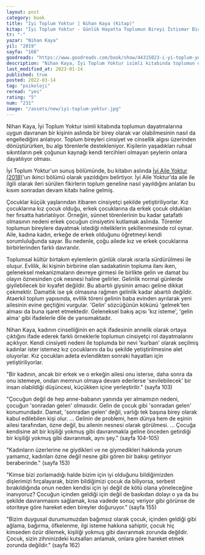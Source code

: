 ```yaml
---
layout: post
category: book
title: "Iyi Toplum Yoktur | Nihan Kaya (Kitap)"
kitap: "İyi Toplum Yoktur - Günlük Hayatta Toplumun Bireyi İstismar Biçimleri"
tr: "-"
yazar: "Nihan Kaya"
yil: "2019"
sayfa: "168"
goodreads: "https://www.goodreads.com/book/show/44315023-i-yi-toplum-yoktur"
description: "Nihan Kaya, İyi Toplum Yoktur isimli kitabında toplumun dayatmalarına uygun davranan bir kişinin aslında bir birey olarak var olabilmesinin nasıl da engellediğini anlatıyor."
last_modified_at: 2023-01-14
published: true
posted: 2022-03-14
tag: "psikoloji"
reread: "yes"
rating: "5"
num: "231"
image: "/assets/new/iyi-toplum-yoktur.jpg"
---
```


Nihan Kaya, İyi Toplum Yoktur isimli kitabında toplumun dayatmalarına uygun davranan bir kişinin aslında bir birey olarak var olabilmesinin nasıl da engellediğini anlatıyor. Toplum bireyleri cinsiyet ve cinsellik algısı üzerinden dönüştürürken, bu algı törenlerle destekleniyor. Kişilerin yaşadıkları ruhsal sıkıntıların pek çoğunun kaynağı kendi tercihleri olmayan şeylerin onlara dayatılıyor olması.

İyi Toplum Yoktur'un sunuş bölümünde, bu kitabın aslında <span class="link1">[İyi Aile Yoktur (2018)](/iyi-aile-yoktur.html)</span>'un ikinci bölümü olarak yazıldığını belirtiyor. İyi Aile Yoktur'da aile ile ilgili olarak ileri sürülen fikirlerin toplum geneline nasıl yayıldığını anlatan bu kısım sonradan devam kitabı haline gelmiş.

Çocuklar küçük yaşlarından itibaren cinsiyetçi şekilde yetiştiriliyorlar. Kız çocuklarına kız çocuk olduğu, erkek çocuklarına da erkek çocuk oldukları her fırsatta hatırlatılıyor. Örneğin, sünnet törenlerinin bu kadar şatafatlı olmasının nedeni erkek çocuğun cinsiyetini kutlamak aslında. Törenler toplumun bireylere dayatmak istediği niteliklerin şekillenmesinde rol oynar. Aile, kadına kadın, erkeğe de erkek olduğunu öğretmeyi kendi sorumluluğunda sayar. Bu nedenle, çoğu ailede kız ve erkek çocuklarına birbirlerinden farklı davranılır.

Toplumsal kültür birtakım eylemlerin günlük olarak ısrarla sürdürülmesi ile oluşur. Evlilik, iki kişinin birbirine olan sadakatinin topluma ilanı iken, geleneksel mekanizmaların devreye girmesi ile birlikte gelin ve damat bu olayın öznesinden çok nesnesi haline gelirler. Gelinlik normal günlerde giyilebilecek bir kıyafet değildir. Bu abartılı giysinin amacı geline dikkat çekmektir. Damatlık ise şık olmasına rağmen gelinlik kadar abartılı değildir. Ataerkil toplum yapısında, evlilik töreni gelinin baba evinden ayrılarak yeni ailesinin evine geçtiğini vurgular. 'Gelin' sözcüğünün kökünü 'gelmek'ten alması da buna işaret etmektedir. Geleneksel bakış açısı 'kız isteme', 'gelin alma' gibi ifadelerle dile de yansımaktadır.

Nihan Kaya, kadının cinselliğinin en açık ifadesinin annelik olarak ortaya çıktığını ifade ederek farklı örneklerle toplumun cinsiyetçi rol dayatmalarını açıklıyor. Kendi cinsiyeti nedeni ile toplumda bir nevi 'kurban' olarak seçilmiş kadınlar ister istemez kız çocuklarını da bu şekilde yetiştirilmesine alet oluyorlar. Kız çocukları adeta evlendikten sonraki hayatları için yetiştiriliyorlar.

"Bir kadının, ancak bir erkek ve o erkeğin ailesi onu isterse, daha sonra da onu istemeye, ondan memnun olmaya devam ederlerse 'sevilebilecek' bir insan olabildiği düşüncesi, küçükken içine yerleştirilir." (sayfa 103)

"Çocuğun değil de hep anne-babanın yanında yer almamızın nedeni, çocuğun 'sonradan gelen' olmasıdır. Gelin de çocuk gibi 'sonradan gelen' konumundadır. Damat, 'sonradan gelen' değil, varlığı tek başına birey olarak kabul edilebilen kişi olur. ... Gelinin de problemi, hem dünya hem de eşinin ailesi tarafından, özne değil, bu ailenin nesnesi olarak görülmesi. ... Çocuğa kendisine ait bir kişiliği yokmuş gibi davranmakla geline önceden getirdiği bir kişiliği yokmuş gibi davranmak, aynı şey." (sayfa 104-105)

"Kadınların üzerlerine ne giydikleri ve ne giymedikleri hakkında yorum yamamız, kadınları özne değil nesne gibi gören bir bakışı getiriyor beraberinde." (sayfa 153)

"Kimse bizi zorlamadığı halde bizim için iyi olduğunu bildiğimizden dişlerimizi fırçalayarak, bizim bildiğimizi çocuk da biliyorsa, serbest bırakıldığında onun neden kendisi için iyi değil de kötü olana yöneleceğine inanıyoruz? Çocuğun içinden geldiği için değil de baskıdan dolayı o ya da bu şekilde davranmasını sağlamak, kısa vadede sonuç veriyor gibi görünse de otoriteye göre hareket eden bireyler doğuruyor." (sayfa 155)

"Bizim duygusal durumumuzdan bağımsız olarak çocuk, içinden geldiği gibi ağlama, bağırma, öfkelenme, ilgi isteme hakkına sahiptir, çocuk hiç kimseden özür dilemek, kişiliği yokmuş gibi davranmak zorunda değildir. Çocuk, sizin zihninizdeki kutsalları anlamak, onlara göre hareket etmek zorunda değildir." (sayfa 162)
